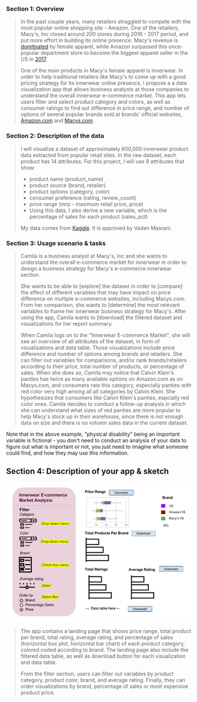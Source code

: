 ### Section 1: Overview

> In the past couple years, many retailers struggled to compete with the most popular online shopping site - Amazon. One of the retailers, Macy's, Inc closed around 200 stores during 2016 - 2017 period, and put more effort in building its online presence. Macy's revenue is [domitnated](https://www.statista.com/statistics/255585/macys-sales-share-worldwide-by-merchandise-department/) by female apparel, while Amazon surpassed this once-popular department store to become the biggest apparel seller in the US in [2017](http://www.businessinsider.com/amazon-is-taking-over-the-clothing-industry-2017-7). 
> 
> One of the main products in Macy's female apparel is innerwear. In order to help traditional retailers like Macy's to come up with a good pricing strategy for its innerwear online presence, I propose a a data visualization app that allows business analysts at those companies to understand the overall innerwear e-commerce market. This app lets users filter and select product category and colors, as well as consumer ratings to find out difference in price range, and number of options of several popular brands sold at brands' official websites, [Amazon.com](https://www.amazon.com) and [Macys.com](https://www.macys.com). 

### Section 2: Description of the data

> I will visualize a dataset of approximately 600,000 innerwear product data extracted from popular retail sites. In the raw dataset, each product has 14 attributes. For this project, I will use 9 attributes that show:
> * product name (product_name)
> * product source (brand, retailer)
> * product options (category, color)
> * consumer preference (rating, review_count)
> * price range (mrp - maximum retail price, price)
> * Using this data, I also derive a new variable, which is the percentage of sales for each product (sales_pct)
> 
> My data comes from [Kaggle](https://www.kaggle.com/PromptCloudHQ/innerwear-data-from-victorias-secret-and-others/data). It is approved by Vaden Masrani. 

### Section 3: Usage scenario & tasks

> Camila is a business analyst at Macy's, Inc and she wants to understand the overall e-commerce market for innerwear in order to design a business strategy for Macy's e-commerce innerwear section.
> 
> She wants to be able to [explore] the dataset in order to [compare] the effect of different variables that may have impact on price difference on multiple e-commerce websites, including Macys.com. From her comparison, she wants to [determine] the most relevant variables to frame her innerwear business strategy for Macy's. After using the app, Camila wants to [download] the filtered dataset and visualizations for her report summary.
>
> When Camila logs on to the "Innerwear E-commerce Market", she will see an overview of all attributes of the dataset, in form of visualizations and data table. Those visualizations include price difference and number of options among brands and retailers. She can filter out variables for comparisons, and/or rank brands/retailers according to their price, total number of products, or percentage of sales. When she does so, Camila may notice that Calvin Klein's panties has twice as many available options on Amazon.com as on Macys.com, and consumers rate this category, especially panties with red color very high among all all categories by Calvin Klein. She hypothesizes that consumers like Calvin Klein's panties, espcially red color ones. Camila decides to conduct a follow-up analysis in which she can understand what sizes of red panties are more popular to help Macy's stock up in their warehouse, since there is not enough data on size and there is no volumn sales data in the current dataset.

Note that in the above example, "physical disability" being an important variable is fictional - you don't need to conduct an analysis of your data to figure out what is important or not, you just need to imagine what someone could find, and how they may use this information.

## Section 4: Description of your app & sketch 

![](ShinyAppSketch.jpg)

> The app contains a landing page that shows price range, total product per brand, total rating, average rating, and percentage of sales (horizontal box plot, horizontal bar chart) of each product category, colored coded according to brand. The landing page also include the filtered data table, as well as download button for each visualization and data table.
> 
> From the filter section, users can filter out variables by product category, product color, brand, and average rating. Finally, they can order visualizations by brand, percentage of sales or most expensive product price. 
